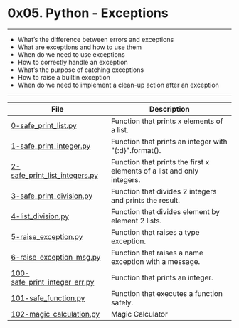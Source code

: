 # 0x05. Python - Exceptions
---
- What’s the difference between errors and exceptions
- What are exceptions and how to use them
- When do we need to use exceptions
- How to correctly handle an exception
- What’s the purpose of catching exceptions
- How to raise a builtin exception
- When do we need to implement a clean-up action after an exception
---
| File | Description |
| --- | --- |
|[0-safe_print_list.py]() | Function that prints x elements of a list.|
|[1-safe_print_integer.py]() | Function that prints an integer with "{:d}".format().|
|[2-safe_print_list_integers.py]() |Function that prints the first x elements of a list and only integers. |
|[3-safe_print_division.py]() |Function that divides 2 integers and prints the result.|
|[4-list_division.py]() | Function that divides element by element 2 lists.|
|[5-raise_exception.py]() |Function that raises a type exception.|
|[6-raise_exception_msg.py]() |Function that raises a name exception with a message. |
|[100-safe_print_integer_err.py]() |Function that prints an integer.|
|[101-safe_function.py]() |Function that executes a function safely.|
|[102-magic_calculation.py]() | Magic Calculator|
